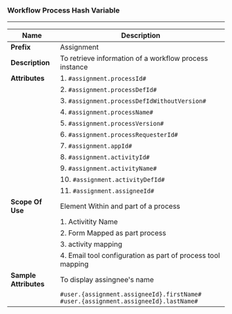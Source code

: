 ### Workflow Process Hash Variable


---
| Name | Description |
| --- | --- |
| **Prefix** | Assignment|
| **Description** | To retrieve information of a workflow process instance |
| **Attributes** | 1.   `#assignment.processId#` |
| | 2.   `#assignment.processDefId#` |
| | 3.   `#assignment.processDefIdWithoutVersion#` |
| | 4.   `#assignment.processName#` |
| | 5.   `#assignment.processVersion#` |
| | 6.   `#assignment.processRequesterId#` |
| | 7.   `#assignment.appId#` |
| | 8.   `#assignment.activityId#` |
| | 9.   `#assignment.activityName#` |
| | 10. `#assignment.activityDefId#` |
| | 11. `#assignment.assigneeId#` |
| **Scope Of Use** | Element Within and part of a process|
| | 1. Activitity Name |
| | 2. Form Mapped as part process | 
| | 3. activity mapping |
| | 4. Email tool configuration as part of process tool mapping |
| **Sample Attributes** | To display assingnee's name |
| | `#user.{assignment.assigneeId}.firstName# #user.{assignment.assigneeId}.lastName#` |
